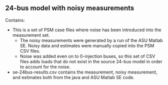 ## 24-bus model with noisy measurements

Contains:

* This is a set of PSM case files where noise has been introduced into the measurement set.
  * The noisy measurements were generated by a run of the ASU Matlab SE.  Noisy data and estimates were manually copied into the PSM CSV files.
  * Noise was added even on to 0-injection buses, so this set of CSV files adds loads that do not exist in the source 24-bus model in order to account for the noise.
* se-24bus-results.csv contains the measurement, noisy measurement, and estimates both from the java and ASU Matlab SE code.


